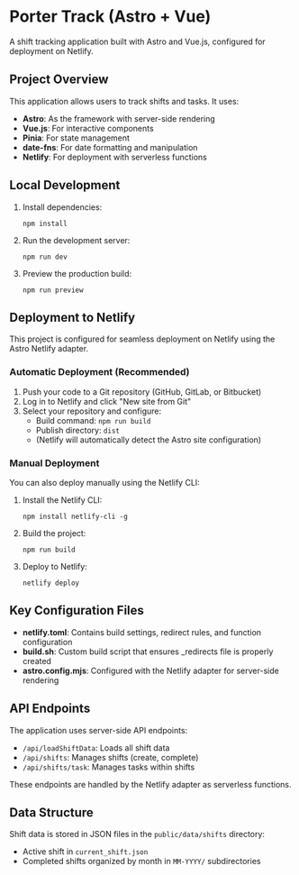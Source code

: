 # Porter Track (Astro + Vue)

A shift tracking application built with Astro and Vue.js, configured for deployment on Netlify.

## Project Overview

This application allows users to track shifts and tasks. It uses:

- **Astro**: As the framework with server-side rendering
- **Vue.js**: For interactive components
- **Pinia**: For state management
- **date-fns**: For date formatting and manipulation
- **Netlify**: For deployment with serverless functions

## Local Development

1. Install dependencies:
   ```
   npm install
   ```

2. Run the development server:
   ```
   npm run dev
   ```

3. Preview the production build:
   ```
   npm run preview
   ```

## Deployment to Netlify

This project is configured for seamless deployment on Netlify using the Astro Netlify adapter.

### Automatic Deployment (Recommended)

1. Push your code to a Git repository (GitHub, GitLab, or Bitbucket)
2. Log in to Netlify and click "New site from Git"
3. Select your repository and configure:
   - Build command: `npm run build`
   - Publish directory: `dist`
   - (Netlify will automatically detect the Astro site configuration)

### Manual Deployment

You can also deploy manually using the Netlify CLI:

1. Install the Netlify CLI:
   ```
   npm install netlify-cli -g
   ```

2. Build the project:
   ```
   npm run build
   ```

3. Deploy to Netlify:
   ```
   netlify deploy
   ```
   
## Key Configuration Files

- **netlify.toml**: Contains build settings, redirect rules, and function configuration
- **build.sh**: Custom build script that ensures _redirects file is properly created
- **astro.config.mjs**: Configured with the Netlify adapter for server-side rendering

## API Endpoints

The application uses server-side API endpoints:

- `/api/loadShiftData`: Loads all shift data 
- `/api/shifts`: Manages shifts (create, complete)
- `/api/shifts/task`: Manages tasks within shifts

These endpoints are handled by the Netlify adapter as serverless functions.

## Data Structure

Shift data is stored in JSON files in the `public/data/shifts` directory:
- Active shift in `current_shift.json`
- Completed shifts organized by month in `MM-YYYY/` subdirectories
